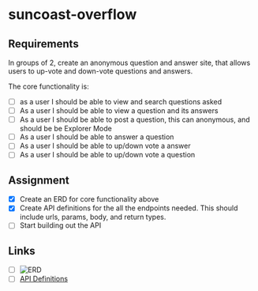 # suncoast-overflow

## Requirements

In groups of 2, create an anonymous question and answer site, that allows users to up-vote and down-vote questions and answers. 

The core functionality is: 
- [ ] as a user I should be able to view and search questions asked
- [ ] As a user I should be able to view a question and its answers
- [ ] As a user I should be able to post a question, this can anonymous, and should be be Explorer Mode
- [ ] As a user I should be able to answer a question
- [ ] As a user I should be able to up/down vote a answer
- [ ] As a user I should be able to up/down vote a question

## Assignment

* [x] Create an ERD for core functionality above
* [x] Create API definitions for the all the endpoints needed. This should include urls, params, body, and return types. 
* [ ] Start building out the API

## Links

* [ ] ![ERD](ERD.jpg)
* [ ] [API Definitions](https://github.com/chris-packett/suncoast-overflow/blob/master/api_definitions.md "API Definitions")